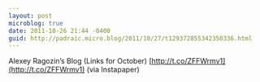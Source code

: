 ```yaml
---
layout: post
microblog: true
date: 2011-10-26 21:44 -0400
guid: http://padraic.micro.blog/2011/10/27/t129372855342350336.html
---
```

Alexey Ragozin’s Blog (Links for October) [http://t.co/ZFFWrmv1](http://t.co/ZFFWrmv1) (via Instapaper)
